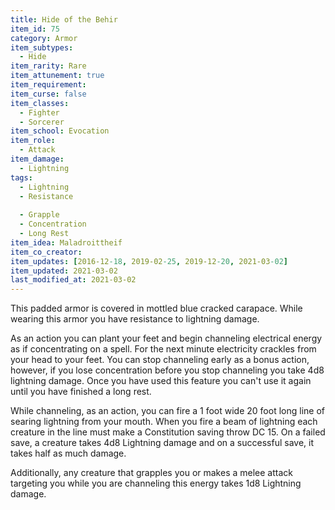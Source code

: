 ```yaml
---
title: Hide of the Behir
item_id: 75
category: Armor
item_subtypes:
  - Hide
item_rarity: Rare
item_attunement: true
item_requirement:
item_curse: false
item_classes:
  - Fighter
  - Sorcerer
item_school: Evocation
item_role:
  - Attack
item_damage:
  - Lightning
tags:
  - Lightning
  - Resistance
  
  - Grapple
  - Concentration
  - Long Rest
item_idea: Maladroittheif
item_co_creator:
item_updates: [2016-12-18, 2019-02-25, 2019-12-20, 2021-03-02]
item_updated: 2021-03-02
last_modified_at: 2021-03-02
---
```


This padded armor is covered in mottled blue cracked carapace. While wearing this armor you have resistance to lightning damage. 

As an action you can plant your feet and begin channeling electrical energy as if concentrating on a spell. For the next minute electricity crackles from your head to your feet. You can stop channeling early as a bonus action, however, if you lose concentration before you stop channeling you take 4d8 lightning damage.
Once you have used this feature you can't use it again until you have finished a long rest.

While channeling, as an action, you can fire a 1 foot wide 20 foot long line of searing lightning from your mouth. When you fire a beam of lightning each creature in the line must make a Constitution saving throw DC 15. On a failed save, a creature takes 4d8 Lightning damage and on a successful save, it takes half as much damage.

Additionally, any creature that grapples you or makes a melee attack targeting you while you are channeling this energy takes 1d8 Lightning damage. 
